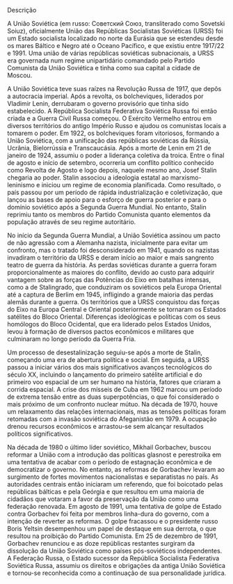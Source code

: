 Descrição

A União Soviética (em russo: Советский Союз, transliterado como Sovetski Soiuz), oficialmente União das Repúblicas Socialistas Soviéticas (URSS) foi um Estado socialista localizado no norte da Eurásia que se estendeu desde os mares Báltico e Negro até o Oceano Pacífico, e que existiu entre 1917/22 e 1991. Uma união de várias repúblicas soviéticas subnacionais, a URSS era­­­­­­­­­­­­­­­ governada num regime unipartidário comandado pelo Partido Comunista da União Soviética e tinha como sua capital a cidade de Moscou.

A União Soviética teve suas raízes na Revolução Russa de 1917, que depôs a autocracia imperial. Após a revolta, os bolcheviques, liderados por Vladimir Lenin, derrubaram o governo provisório que tinha sido estabelecido. A República Socialista Federativa Soviética Russa foi então criada e a Guerra Civil Russa começou. O Exército Vermelho entrou em diversos territórios do antigo Império Russo e ajudou os comunistas locais a tomarem o poder. Em 1922, os bolcheviques foram vitoriosos, formando a União Soviética, com a unificação das repúblicas soviéticas da Rússia, Ucrânia, Bielorrússia e Transcaucásia. Após a morte de Lenin em 21 de janeiro de 1924, assumiu o poder a liderança coletiva da troica. Entre o final de agosto e início de setembro, ocorreria um conflito político conhecido como Revolta de Agosto e logo depois, naquele mesmo ano, Josef Stalin chegaria ao poder. Stalin associou a ideologia estatal ao marxismo-leninismo e iniciou um regime de economia planificada. Como resultado, o país passou por um período de rápida industrialização e coletivização, que lançou as bases de apoio para o esforço de guerra posterior e para o domínio soviético após a Segunda Guerra Mundial. No entanto, Stalin reprimiu tanto os membros do Partido Comunista quanto elementos da população através de seu regime autoritário.

No início da Segunda Guerra Mundial, a União Soviética assinou um pacto de não agressão com a Alemanha nazista, inicialmente para evitar um confronto, mas o tratado foi desconsiderado em 1941, quando os nazistas invadiram o território da URSS e deram início ao maior e mais sangrento teatro de guerra da história. As perdas soviéticas durante a guerra foram proporcionalmente as maiores do conflito, devido ao custo para adquirir vantagem sobre as forças das Potências do Eixo em batalhas intensas, como a de Stalingrado, que conduziram os soviéticos pela Europa Oriental até a captura de Berlim em 1945, infligindo a grande maioria das perdas alemãs durante a guerra. Os territórios que a URSS conquistou das forças do Eixo na Europa Central e Oriental posteriormente se tornaram os Estados satélites do Bloco Oriental. Diferenças ideológicas e políticas com os seus homólogos do Bloco Ocidental, que era liderado pelos Estados Unidos, levou à formação de diversos pactos econômicos e militares que culminaram no longo período da Guerra Fria.

Um processo de desestalinização seguiu-se após a morte de Stalin, começando uma era de abertura política e social. Em seguida, a URSS passou a iniciar vários dos mais significativos avanços tecnológicos do século XX, incluindo o lançamento do primeiro satélite artificial e do primeiro voo espacial de um ser humano na história, fatores que criaram a corrida espacial. A crise dos mísseis de Cuba em 1962 marcou um período de extrema tensão entre as duas superpotências, o que foi considerado o mais próximo de um confronto nuclear mútuo. Na década de 1970, houve um relaxamento das relações internacionais, mas as tensões políticas foram retomadas com a invasão soviética do Afeganistão em 1979. A ocupação drenou recursos econômicos e arrastou-se sem alcançar resultados políticos significativos.

Na década de 1980 o último líder soviético, Mikhail Gorbachev, buscou reformar a União com a introdução das políticas glasnost e perestroika em uma tentativa de acabar com o período de estagnação econômica e de democratizar o governo. No entanto, as reformas de Gorbachev levaram ao surgimento de fortes movimentos nacionalistas e separatistas no país. As autoridades centrais então iniciaram um referendo, que foi boicotado pelas repúblicas bálticas e pela Geórgia e que resultou em uma maioria de cidadãos que votaram a favor da preservação da União como uma federação renovada. Em agosto de 1991, uma tentativa de golpe de Estado contra Gorbachev foi feita por membros linha-dura do governo, com a intenção de reverter as reformas. O golpe fracassou e o presidente russo Boris Yeltsin desempenhou um papel de destaque em sua derrota, o que resultou na proibição do Partido Comunista. Em 25 de dezembro de 1991, Gorbachev renunciou e as doze repúblicas restantes surgiram da dissolução da União Soviética como países pós-soviéticos independentes. A Federação Russa, o Estado sucessor da República Socialista Federativa Soviética Russa, assumiu os direitos e obrigações da antiga União Soviética e tornou-se reconhecida como a continuação de sua personalidade jurídica.